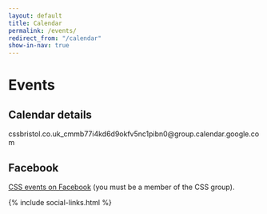 ```yaml
---
layout: default
title: Calendar
permalink: /events/
redirect_from: "/calendar"
show-in-nav: true
---
```


<div class="page-section">
  <h1>Events</h1>
  <div id="calendar" class="calendar"></div>
  <article class="article">
    <h2>Calendar details</h2>
    <p>cssbristol.co.uk_cmmb77i4kd6d9okfv5nc1pibn0@group.calendar.google.com</p>
    <h2>Facebook</h2>
    <p><a href="https://www.facebook.com/groups/CSSBristol/events/">CSS events on Facebook</a> (you must be a member of the CSS group).</p>
  </article>
</div>

<script type="text/javascript">
$(document).ready(function() {
    $('#calendar').fullCalendar({
      header: {
        left: 'prev,next today',
        center: 'title',
        right: 'agendaWeek,month'
      },
      defaultView: 'agendaWeek',
      googleCalendarApiKey: 'AIzaSyBoDRhd5JAtBWVaN0zzEmrKo8_0W5RKF_0',
      eventSources: [
        {
          googleCalendarId: 'cssbristol.co.uk_cmmb77i4kd6d9okfv5nc1pibn0@group.calendar.google.com',
          className: 'calendar__event--css'
        },
        {
          googleCalendarId: '77q6gepe08n9hbqdd91om074u8@group.calendar.google.com',
          className: 'calendar__event--university'
        }
      ]
    })

});
</script>

{% include social-links.html %}
